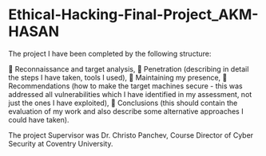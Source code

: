 # Ethical-Hacking-Final-Project_AKM-HASAN
The project I have been completed by the following structure:  

 Reconnaissance and target analysis,
 Penetration (describing in detail the steps I have taken, tools I used),
 Maintaining my presence,
 Recommendations (how to make the target machines secure - this was addressed all vulnerabilities which I have identified in my assessment, not just the ones I have exploited),
 Conclusions (this should contain the evaluation of my work and also describe some alternative approaches I could have taken).

The project Supervisor was Dr. Christo Panchev, Course Director of Cyber Security at Coventry University.
